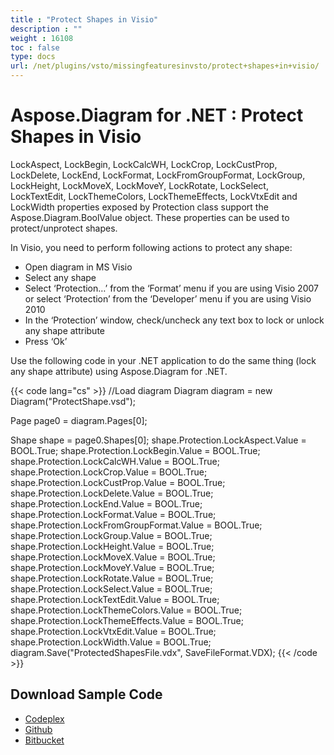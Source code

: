```yaml
---
title : "Protect Shapes in Visio" 
description : "" 
weight : 16108 
toc : false
type: docs
url: /net/plugins/vsto/missingfeaturesinvsto/protect+shapes+in+visio/
---
```


# Aspose.Diagram for .NET : Protect Shapes in Visio


LockAspect, LockBegin, LockCalcWH, LockCrop, LockCustProp, LockDelete, LockEnd, LockFormat, LockFromGroupFormat, LockGroup, LockHeight, LockMoveX, LockMoveY, LockRotate, LockSelect, LockTextEdit, LockThemeColors, LockThemeEffects, LockVtxEdit and LockWidth properties exposed by Protection class support the Aspose.Diagram.BoolValue object. These properties can be used to protect/unprotect shapes.

In Visio, you need to perform following actions to protect any shape:

*   Open diagram in MS Visio
*   Select any shape
*   Select ‘Protection…’ from the ‘Format’ menu if you are using Visio 2007 or select ‘Protection’ from the ‘Developer’ menu if you are using Visio 2010
*   In the ‘Protection’ window, check/uncheck any text box to lock or unlock any shape attribute
*   Press ‘Ok’

Use the following code in your .NET application to do the same thing (lock any shape attribute) using Aspose.Diagram for .NET.

{{< code lang="cs" >}}
//Load diagram
Diagram diagram = new Diagram("ProtectShape.vsd");

Page page0 = diagram.Pages[0];

Shape shape = page0.Shapes[0];
shape.Protection.LockAspect.Value = BOOL.True;
shape.Protection.LockBegin.Value = BOOL.True;
shape.Protection.LockCalcWH.Value = BOOL.True;
shape.Protection.LockCrop.Value = BOOL.True;
shape.Protection.LockCustProp.Value = BOOL.True;
shape.Protection.LockDelete.Value = BOOL.True;
shape.Protection.LockEnd.Value = BOOL.True;
shape.Protection.LockFormat.Value = BOOL.True;
shape.Protection.LockFromGroupFormat.Value = BOOL.True;
shape.Protection.LockGroup.Value = BOOL.True;
shape.Protection.LockHeight.Value = BOOL.True;
shape.Protection.LockMoveX.Value = BOOL.True;
shape.Protection.LockMoveY.Value = BOOL.True;
shape.Protection.LockRotate.Value = BOOL.True;
shape.Protection.LockSelect.Value = BOOL.True;
shape.Protection.LockTextEdit.Value = BOOL.True;
shape.Protection.LockThemeColors.Value = BOOL.True;
shape.Protection.LockThemeEffects.Value = BOOL.True;
shape.Protection.LockVtxEdit.Value = BOOL.True;
shape.Protection.LockWidth.Value = BOOL.True;
diagram.Save("ProtectedShapesFile.vdx", SaveFileFormat.VDX);
{{< /code >}}

## Download Sample Code

*   [Codeplex](http://goo.gl/CDS9pd)
*   [Github](https://github.com/asposemarketplace/Aspose_for_VSTO/releases/download/10/ProtectUnprotectShapes.Aspose.Diagram.zip)
*   [Bitbucket](https://bitbucket.org/asposemarketplace/aspose-for-vsto/downloads/ProtectUnprotectShapes%20%28Aspose.Diagram%29.zip)

